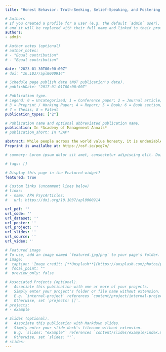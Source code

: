 ```yaml
---
title: "Honest Behavior: Truth-Seeking, Belief-Speaking, and Fostering Understanding of the Truth in Others"

# Authors
# If you created a profile for a user (e.g. the default `admin` user), write the username (folder name) here 
# and it will be replaced with their full name and linked to their profile.
authors:
- admin

# Author notes (optional)
# author_notes:
# - "Equal contribution"
# - "Equal contribution"

date: "2023-01-30T00:00:00Z"
# doi: "10.1037/apl0000914"

# Schedule page publish date (NOT publication's date).
# publishDate: "2017-01-01T00:00:00Z"

# Publication type.
# Legend: 0 = Uncategorized; 1 = Conference paper; 2 = Journal article;
# 3 = Preprint / Working Paper; 4 = Report; 5 = Book; 6 = Book section;
# 7 = Thesis; 8 = Patent
publication_types: ["2"]

# Publication name and optional abbreviated publication name.
publication: In *Academy of Management Annals*
# publication_short: In *JAP*

abstract: While people across the world value honesty, it is undeniable that it can sometimes pay to be dishonest. This tension leads people to engage in complex behaviors that stretch the boundaries of honesty. Such behaviors include strategically avoiding information, dodging questions, omitting information, and making true but misleading statements. Though not lies per se, these are nonetheless deviations from honesty that have serious interpersonal, organizational, and societal costs. Based on a systematic review of 169 empirical research articles in the fields of management, organizational behavior, applied psychology, and business ethics, we develop a new multidimensional framework of honesty that highlights how honesty encompasses more than the absence of lies—it has relational elements (e.g., fostering an accurate understanding in others through what we disclose and how we communicate) and intellectual elements (e.g., evaluating information for accuracy, searching for accurate information, and updating our beliefs accordingly). By acknowledging that honesty is not limited to the moment when a person utters a clear lie or a full truth, and that there are multiple stages to enacting honesty, we emphasize the shared responsibility that all parties involved in communication have for seeking out and communicating truthful information. 
Preprint is availalbe at: https://osf.io/pcg7m/ 

# summary: Lorem ipsum dolor sit amet, consectetur adipiscing elit. Duis posuere tellus ac convallis placerat. Proin tincidunt magna sed ex sollicitudin condimentum.

# tags: []

# Display this page in the Featured widget?
featured: true

# Custom links (uncomment lines below)
# links:
# - name: APA PsycArticles:
#   url: https://doi.org/10.1037/apl0000914

url_pdf: ''
url_code: ''
url_dataset: ''
url_poster: ''
url_project: ''
url_slides: ''
url_source: ''
url_video: ''

# Featured image
# To use, add an image named `featured.jpg/png` to your page's folder. 
# image:
#  caption: 'Image credit: [**Unsplash**](https://unsplash.com/photos/pLCdAaMFLTE)'
#  focal_point: ""
#  preview_only: false

# Associated Projects (optional).
#   Associate this publication with one or more of your projects.
#   Simply enter your project's folder or file name without extension.
#   E.g. `internal-project` references `content/project/internal-project/index.md`.
#   Otherwise, set `projects: []`.
# projects:
# - example

# Slides (optional).
#   Associate this publication with Markdown slides.
#   Simply enter your slide deck's filename without extension.
#   E.g. `slides: "example"` references `content/slides/example/index.md`.
#   Otherwise, set `slides: ""`.
# slides: 
---
```

